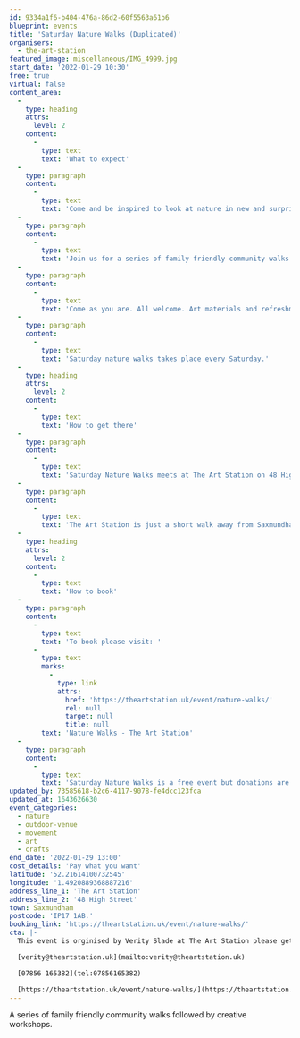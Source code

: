 ```yaml
---
id: 9334a1f6-b404-476a-86d2-60f5563a61b6
blueprint: events
title: 'Saturday Nature Walks (Duplicated)'
organisers:
  - the-art-station
featured_image: miscellaneous/IMG_4999.jpg
start_date: '2022-01-29 10:30'
free: true
virtual: false
content_area:
  -
    type: heading
    attrs:
      level: 2
    content:
      -
        type: text
        text: 'What to expect'
  -
    type: paragraph
    content:
      -
        type: text
        text: 'Come and be inspired to look at nature in new and surprising ways!'
  -
    type: paragraph
    content:
      -
        type: text
        text: 'Join us for a series of family friendly community walks followed by creative workshops. Guided by local artists Hannah Varga and Jevan Watkins Jones.'
  -
    type: paragraph
    content:
      -
        type: text
        text: 'Come as you are. All welcome. Art materials and refreshments provided.'
  -
    type: paragraph
    content:
      -
        type: text
        text: 'Saturday nature walks takes place every Saturday.'
  -
    type: heading
    attrs:
      level: 2
    content:
      -
        type: text
        text: 'How to get there'
  -
    type: paragraph
    content:
      -
        type: text
        text: 'Saturday Nature Walks meets at The Art Station on 48 High Street in Saxmundham.'
  -
    type: paragraph
    content:
      -
        type: text
        text: 'The Art Station is just a short walk away from Saxmundham train station or, if you''re travelling by car, there is parking at the front of the building.'
  -
    type: heading
    attrs:
      level: 2
    content:
      -
        type: text
        text: 'How to book'
  -
    type: paragraph
    content:
      -
        type: text
        text: 'To book please visit: '
      -
        type: text
        marks:
          -
            type: link
            attrs:
              href: 'https://theartstation.uk/event/nature-walks/'
              rel: null
              target: null
              title: null
        text: 'Nature Walks - The Art Station'
  -
    type: paragraph
    content:
      -
        type: text
        text: 'Saturday Nature Walks is a free event but donations are welcome as all donations go to the art and learning programme at The Art Station.'
updated_by: 73585618-b2c6-4117-9078-fe4dcc123fca
updated_at: 1643626630
event_categories:
  - nature
  - outdoor-venue
  - movement
  - art
  - crafts
end_date: '2022-01-29 13:00'
cost_details: 'Pay what you want'
latitude: '52.21614100732545'
longitude: '1.4920889368887216'
address_line_1: 'The Art Station'
address_line_2: '48 High Street'
town: Saxmundham
postcode: 'IP17 1AB.'
booking_link: 'https://theartstation.uk/event/nature-walks/'
cta: |-
  This event is orginised by Verity Slade at The Art Station please get in contact:

  [verity@theartstation.uk](mailto:verity@theartstation.uk)

  [07856 165382](tel:07856165382)

  [https://theartstation.uk/event/nature-walks/](https://theartstation.uk/event/nature-walks/)
---
```

A series of family friendly community walks followed by creative workshops.